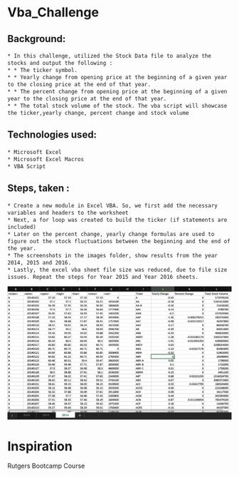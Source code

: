 # Vba_Challenge

  ## Background:
    * In this challenge, utilized the Stock Data file to analyze the stocks and output the following : 
    * * The ticker symbol.
    * * Yearly change from opening price at the beginning of a given year to the closing price at the end of that year.
    * * The percent change from opening price at the beginning of a given year to the closing price at the end of that year.
    * * The total stock volume of the stock. The vba script will showcase the ticker,yearly change, percent change and stock volume 

 ## Technologies used:
    * Microsoft Excel
    * Microsoft Excel Macros
    * VBA Script
 
  ## Steps, taken :
    * Create a new module in Excel VBA. So, we first add the necessary variables and headers to the worksheet
    * Next, a for loop was created to build the ticker (if statements are included)
    * Later on the percent change, yearly change formulas are used to figure out the stock fluctuations between the beginning and the end of the year.
    * The screenshots in the images folder, show results from the year 2014, 2015 and 2016.
    * Lastly, the excel vba sheet file size was reduced, due to file size issues. Repeat the steps for Year 2015 and Year 2016 sheets.




![Example](https://github.com/sherinmatt/Vba_Challenge/blob/master/images/Year_2014.png)

# Inspiration
Rutgers Bootcamp Course







